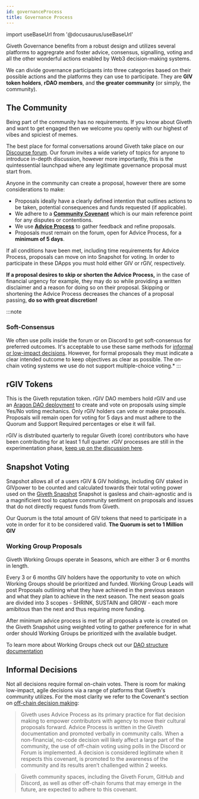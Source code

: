```yaml
---
id: governanceProcess
title: Governance Process
---
```

import useBaseUrl from '@docusaurus/useBaseUrl'


Giveth Governance benefits from a robust design and utilizes several platforms to aggregrate and foster advice, consensus, signalling, voting and all the other wonderful actions enabled by Web3 decision-making systems.

We can divide governance participants into three categories based on their possible actions and the platforms they can use to participate. They are **GIV token holders**, **rDAO members**, and **the greater community** (or simply, the community).


## The Community
Being part of the community has no requirements. If you know about Giveth and want to get engaged then we welcome you openly with our highest of vibes and spiciest of memes.

The best place for formal conversations around Giveth take place on our [Discourse forum](https://forum.giveth.io/). Our forum invites a wide variety of topics for anyone to introduce in-depth discussion, however more importantly, this is the quintessential launchpad where any legitimate governance proposal must start from.

Anyone in the community can create a proposal, however there are some considerations to make:
- <span id="proposal">Proposals</span> ideally have a clearly defined intention that outlines actions to be taken, potential consequences and funds requested (if applicable).
-  We adhere to a [**Community Covenant**](./whatisgiveth/covenant) which is our main reference point for any disputes or contentions.
-  We use [**Advice Process**](./whatisgiveth/adviceProcess/) to gather feedback and refine proposals.
- Proposals must remain on the forum, open for Advice Process, for a **minimum of 5 days**.

If all conditions have been met, including time requirements for Advice Process, proposals can move on into Snapshot for voting. In order to participate in these DApps you must hold either GIV or rGIV, respectively.

**If a proposal desires to skip or shorten the Advice Process,** in the case of financial urgency for example, they may do so while providing a written disclaimer and a reason for doing so on their proposal. Skipping or shortening the Advice Process decreases the chances of a proposal passing, **do so with great discretion!**

:::note
### Soft-Consensus
 We often use polls inside the forum or on Discord to get soft-consensus for preferred outcomes. It's acceptable to use these same methods for [informal or low-impact decisions](#informal-decisions). However, for formal proposals they must indicate a clear intended outcome to keep objectives as clear as possible. The on-chain voting systems we use do not support multiple-choice voting.*
:::

## rGIV Tokens

This is the Giveth reputation token. rGIV DAO members hold rGIV and use an [Aragon DAO deployment](https://optimism.aragon.blossom.software/#/rgiv/) to create and vote on proposals using simple Yes/No voting mechanics. Only rGIV holders can vote or make proposals. Proposals will remain open for voting for 5 days and must adhere to the Quorum and Support Required percentages or else it will fail.

rGIV is distributed quarterly to regular Giveth (core) contributors who have been contributing for at least 1 full quarter. rGIV processes are still in the experimentation phase, [keep up on the discussion here](https://forum.giveth.io/t/new-rgiv-distribution-system/1297).

## Snapshot Voting
Snapshot allows all of a users rGIV & GIV holdings, including GIV staked in GIVpower to be counted and calculated towards their total voting power used on the [Giveth Snapshot](https://snapshot.org/#/giv.eth) Snapshot is gasless and chain-agnostic and is a magnificient tool to capture community sentiment on proposals and issues that do not directly request funds from Giveth.

Our Quorum is the total amount of GIV tokens that need to participate in a vote in order for it to be considered valid. **The Quorum is set to 1 Million GIV**

### Working Group Proposals 
Giveth Working Groups operate in Seasons, which are either 3 or 6 months in length. 

Every 3 or 6 months GIV holders have the opportunity to vote on which Working Groups should be prioritized and funded. Working Group Leads will post Proposals outlining what they have achieved in the previous season and what they plan to achieve in the next season. The next season goals are divided into 3 scopes - SHRINK, SUSTAIN and GROW - each more amibitous than the next and thus requiring more funding.

After minimum advice process is met for all proposals a vote is created on the Giveth Snapshot using weighted voting to gather preference for in what order should Working Groups be prioritized with the available budget. 

To learn more about Working Groups check out our [DAO structure documentation](./daoStructure)

## Informal Decisions
Not all decisions require formal on-chain votes. There is room for making low-impact, agile decisions via a range of platforms that Giveth's community utilizes. For the most clarity we refer to the Covenant's section on [off-chain decision making](./whatisgiveth/covenant/#off-chain):

> Giveth uses Advice Process as its primary practice for flat decision making to empower contributors with agency to move their cultural proposals forward. Advice Process is written in the Giveth documentation and promoted verbally in community calls. When a non-financial, no-code decision will likely affect a large part of the community, the use of off-chain voting using polls in the Discord or Forum is implemented. A decision is considered legitimate when it respects this covenant, is promoted to the awareness of the community and its results aren’t challenged within 2 weeks.  

> Giveth community spaces, including the Giveth Forum, GitHub and Discord, as well as other off-chain forums that may emerge in the future, are expected to adhere to this covenant.
